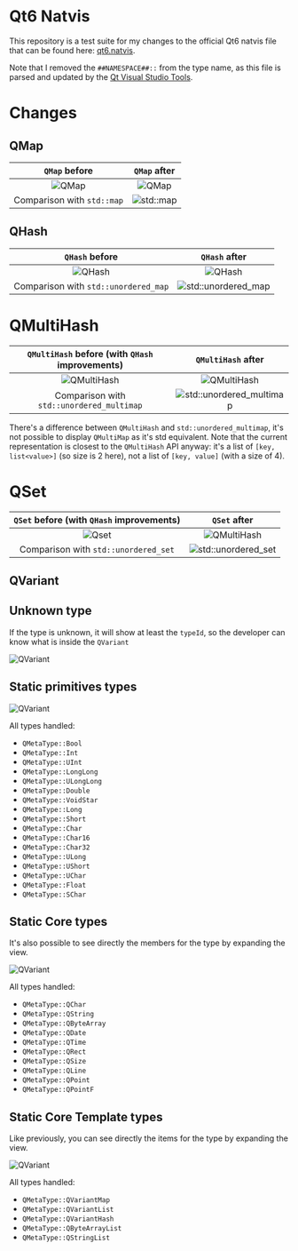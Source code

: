 # Qt6 Natvis

This repository is a test suite for my changes to the official Qt6 natvis file that can be found here: [qt6.natvis](https://code.qt.io/cgit/qt-labs/vstools.git/plain/QtMSBuild/QtMsBuild/qt6.natvis.xml).

Note that I removed the `##NAMESPACE##::` from the type name, as this file is parsed and updated by the [Qt Visual Studio Tools](https://marketplace.visualstudio.com/items?itemName=TheQtCompany.QtVisualStudioTools2022).

# Changes

## QMap

|          `QMap` before          |          `QMap` after          |
|:-------------------------------:|:------------------------------:|
| ![QMap](assets/qmap-before.png) | ![QMap](assets/qmap-after.png) |
|   Comparison with `std::map`    |  ![std::map](assets/map.png)   |

## QHash

|            `QHash` before            |                  `QHash` after                  |
|:------------------------------------:|:-----------------------------------------------:|
|  ![QHash](assets/qhash-before.png)   |        ![QHash](assets/qhash-after.png)         |
| Comparison with `std::unordered_map` | ![std::unordered_map](assets/unordered_map.png) |

# QMultiHash

| `QMultiHash` before (with `QHash` improvements) |                    `QMultiHash` after                     |
|:-----------------------------------------------:|:---------------------------------------------------------:|
|   ![QMultiHash](assets/qmultihash-before.png)   |        ![QMultiHash](assets/qmultihash-after.png)         |
|    Comparison with `std::unordered_multimap`    | ![std::unordered_multimap](assets/unordered_multimap.png) |

There's a difference between `QMultiHash` and `std::unordered_multimap`, it's not possible to display `QMultiMap` as it's std equivalent. Note that the current representation is closest to the `QMultiHash` API anyway: it's a list of `[key, list<value>]` (so size is 2 here), not a list of `[key, value]` (with a size of 4).

# QSet

| `QSet` before (with `QHash` improvements) |                  `QSet` after                   |
|:-----------------------------------------:|:-----------------------------------------------:|
|      ![Qset](assets/qset-before.png)      |      ![QMultiHash](assets/qset-after.png)       |
|   Comparison with `std::unordered_set`    | ![std::unordered_set](assets/unordered_set.png) |


## QVariant

## Unknown type
If the type is unknown, it will show at least the `typeId`, so the developer can know what is inside the `QVariant`

![QVariant](assets/qvariant-unknown.png)

## Static primitives types

![QVariant](assets/qvariant-static-primitives.png)

All types handled:
- `QMetaType::Bool`
- `QMetaType::Int`
- `QMetaType::UInt`
- `QMetaType::LongLong`
- `QMetaType::ULongLong`
- `QMetaType::Double`
- `QMetaType::VoidStar`
- `QMetaType::Long`
- `QMetaType::Short`
- `QMetaType::Char`
- `QMetaType::Char16`
- `QMetaType::Char32`
- `QMetaType::ULong`
- `QMetaType::UShort`
- `QMetaType::UChar`
- `QMetaType::Float`
- `QMetaType::SChar`

## Static Core types

It's also possible to see directly the members for the type by expanding the view.

![QVariant](assets/qvariant-core-classes.png)

All types handled:
- `QMetaType::QChar`
- `QMetaType::QString`
- `QMetaType::QByteArray`
- `QMetaType::QDate`
- `QMetaType::QTime`
- `QMetaType::QRect`
- `QMetaType::QSize`
- `QMetaType::QLine`
- `QMetaType::QPoint`
- `QMetaType::QPointF`

## Static Core Template types

Like previously, you can see directly the items for the type by expanding the view.

![QVariant](assets/qvariant-core-templates.png)

All types handled:
- `QMetaType::QVariantMap`
- `QMetaType::QVariantList`
- `QMetaType::QVariantHash`
- `QMetaType::QByteArrayList`
- `QMetaType::QStringList`

